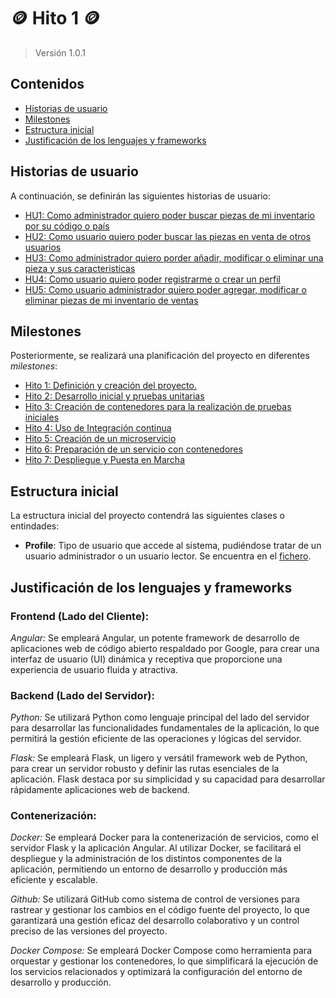 # :coin: Hito 1 :coin:

> Versión 1.0.1

## Contenidos

- [Historias de usuario](#hus)
- [Milestones](#milestones)
- [Estructura inicial](#initialStructure)
- [Justificación de los lenguajes y frameworks](#framework)

<a name="hus"></a>

## Historias de usuario

A continuación, se definirán las siguientes historias de usuario:

- [HU1: Como administrador quiero poder buscar piezas de mi inventario por su código o país](https://github.com/nestygb/CC-Proyecto-Numis/issues/1)
- [HU2: Como usuario quiero poder buscar las piezas en venta de otros usuarios](https://github.com/nestygb/CC-Proyecto-Numis/issues/2)
- [HU3: Como administrador quiero porder añadir, modificar o eliminar una pieza y sus caracteristicas](https://github.com/nestygb/CC-Proyecto-Numis/issues/3)
- [HU4: Como usuario quiero poder registrarme o crear un perfil](https://github.com/nestygb/CC-Proyecto-Numis/issues/4)
- [HU5: Como usuario administrador quiero poder agregar, modificar o eliminar piezas de mi inventario de ventas](https://github.com/nestygb/CC-Proyecto-Numis/issues/5)

<a name="milestones"></a>

## Milestones

Posteriormente, se realizará una planificación del proyecto en diferentes _milestones_:

- [Hito 1: Definición y creación del proyecto.](https://github.com/nestygb/CC-Proyecto-Numis/milestone/1)
- [Hito 2: Desarrollo inicial y pruebas unitarias](https://github.com/nestygb/CC-Proyecto-Numis/milestone/2)
- [Hito 3: Creación de contenedores para la realización de pruebas iniciales](https://github.com/nestygb/CC-Proyecto-Numis/milestone/3)
- [Hito 4: Uso de Integración continua](https://github.com/nestygb/CC-Proyecto-Numis/milestone/4)
- [Hito 5: Creación de un microservicio](https://github.com/nestygb/CC-Proyecto-Numis/milestone/5)
- [Hito 6: Preparación de un servicio con contenedores](https://github.com/nestygb/CC-Proyecto-Numis/milestone/6)
- [Hito 7: Despliegue y Puesta en Marcha](https://github.com/nestygb/CC-Proyecto-Numis/milestone/7)

<a name="initialStructure"></a>

## Estructura inicial

La estructura inicial del proyecto contendrá las siguientes clases o entindades:

- **Profile**: Tipo de usuario que accede al sistema, pudiéndose tratar de un usuario administrador o un usuario lector. Se encuentra en el [fichero](./../../backend/src/useradmin/profile.py).


<a name="framework"></a>

## Justificación de los lenguajes y frameworks

### Frontend (Lado del Cliente):

_Angular:_ Se empleará Angular, un potente framework de desarrollo de aplicaciones web de código abierto respaldado por Google, para crear una interfaz de usuario (UI) dinámica y receptiva que proporcione una experiencia de usuario fluida y atractiva.

### Backend (Lado del Servidor):

_Python:_ Se utilizará Python como lenguaje principal del lado del servidor para desarrollar las funcionalidades fundamentales de la aplicación, lo que permitirá la gestión eficiente de las operaciones y lógicas del servidor.

_Flask:_ Se empleará Flask, un ligero y versátil framework web de Python, para crear un servidor robusto y definir las rutas esenciales de la aplicación. Flask destaca por su simplicidad y su capacidad para desarrollar rápidamente aplicaciones web de backend.

### Contenerización:

_Docker:_ Se empleará Docker para la contenerización de servicios, como el servidor Flask y la aplicación Angular. Al utilizar Docker, se facilitará el despliegue y la administración de los distintos componentes de la aplicación, permitiendo un entorno de desarrollo y producción más eficiente y escalable.

_Github:_ Se utilizará GitHub como sistema de control de versiones para rastrear y gestionar los cambios en el código fuente del proyecto, lo que garantizará una gestión eficaz del desarrollo colaborativo y un control preciso de las versiones del proyecto.

_Docker Compose:_ Se empleará Docker Compose como herramienta para orquestar y gestionar los contenedores, lo que simplificará la ejecución de los servicios relacionados y optimizará la configuración del entorno de desarrollo y producción.




